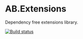 # AB.Extensions
Dependency free extensions library.

[![Build status](https://ci.appveyor.com/api/projects/status/qytfma5beiur6o83/branch/master?svg=true)](https://ci.appveyor.com/project/zep519/ab-extensions/branch/master)
